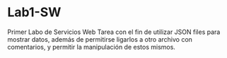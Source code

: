 # Lab1-SW
Primer Labo de Servicios Web
Tarea con el fin de utilizar JSON files para mostrar datos, además de permitirse ligarlos a otro archivo con comentarios, y permitir la manipulación de estos mismos.
